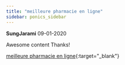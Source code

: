 ```yaml
---
title: "meilleure pharmacie en ligne"
sidebar: ponics_sidebar
---
```


**SungJarami** 09-01-2020

Awesome content Thanks!

[meilleure pharmacie en ligne](https://www.ghanjapedia.com/index.php?title=User:RobertoGair9227){:target="_blank"}


